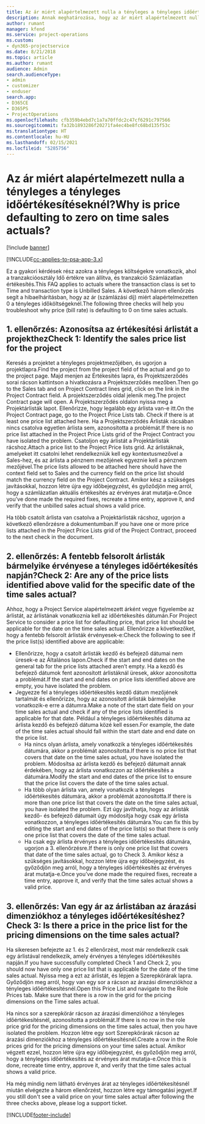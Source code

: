 ```yaml
---
title: Az ár miért alapértelmezett nulla a tényleges a tényleges időértékesítéseknél?
description: Annak meghatározása, hogy az ár miért alapértelmezett nulla a tényleges a tényleges időértékesítéseknél
author: rumant
manager: kfend
ms.service: project-operations
ms.custom:
- dyn365-projectservice
ms.date: 8/21/2018
ms.topic: article
ms.author: rumant
audience: Admin
search.audienceType:
- admin
- customizer
- enduser
search.app:
- D365CE
- D365PS
- ProjectOperations
ms.openlocfilehash: cfb359b4ebd7c1a7a70ffdc2c47cf6291c797566
ms.sourcegitcommit: fa32b1893286f20271fa4ec4be8fc68bd135f53c
ms.translationtype: HT
ms.contentlocale: hu-HU
ms.lasthandoff: 02/15/2021
ms.locfileid: "5285756"
---
```

# <a name="why-is-price-defaulting-to-zero-on-time-sales-actuals"></a><span data-ttu-id="3b1a2-103">Az ár miért alapértelmezett nulla a tényleges a tényleges időértékesítéseknél?</span><span class="sxs-lookup"><span data-stu-id="3b1a2-103">Why is price defaulting to zero on time sales actuals?</span></span>

[!include [banner](../includes/psa-now-project-operations.md)]

[!INCLUDE[cc-applies-to-psa-app-3.x](../includes/cc-applies-to-psa-app-3x.md)]

<span data-ttu-id="3b1a2-104">Ez a gyakori kérdések rész azokra a tényleges költségekre vonatkozik, ahol a tranzakcióosztály Idő értékre van állítva, és tranzakció Számlázatlan értékesítés.</span><span class="sxs-lookup"><span data-stu-id="3b1a2-104">This FAQ applies to actuals where the transaction class is set to Time and transaction type is Unbilled Sales.</span></span> <span data-ttu-id="3b1a2-105">A következő három ellenőrzés segít a hibaelhárításban, hogy az ár (számlázási díj) miért alapértelmezetten 0 a tényleges időköltségeknél.</span><span class="sxs-lookup"><span data-stu-id="3b1a2-105">The following three checks will help you troubleshoot why price (bill rate) is defaulting to 0 on time sales actuals.</span></span>

## <a name="check-1-identify-the-sales-price-list-for-the-project"></a><span data-ttu-id="3b1a2-106">1. ellenőrzés: Azonosítsa az értékesítési árlistát a projekthez</span><span class="sxs-lookup"><span data-stu-id="3b1a2-106">Check 1: Identify the sales price list for the project</span></span>

<span data-ttu-id="3b1a2-107">Keresés a projektet a tényleges projektmezőjében, és ugorjon a projektlapra.</span><span class="sxs-lookup"><span data-stu-id="3b1a2-107">Find the project from the project field of the actual and go to the project page.</span></span> <span data-ttu-id="3b1a2-108">Majd menjen az Értékesítés lapra, és Projektszerződés sorai rácson kattintson a hivatkozásra a Projektszerződés mezőben.</span><span class="sxs-lookup"><span data-stu-id="3b1a2-108">Then go to the Sales tab and on Project Contract lines grid, click on the link in the Project Contract field.</span></span> <span data-ttu-id="3b1a2-109">A projektszerződés oldal jelenik meg.</span><span class="sxs-lookup"><span data-stu-id="3b1a2-109">The project Contract page will open.</span></span> <span data-ttu-id="3b1a2-110">A Projektszerződés oldalon nyissa meg a Projektárlisták lapot. Ellenőrizze, hogy legalább egy árlista van-e itt.</span><span class="sxs-lookup"><span data-stu-id="3b1a2-110">On the Project Contract page, go to the Project Price Lists tab. Check if there is at least one price list attached here.</span></span> <span data-ttu-id="3b1a2-111">Ha a Projektszerződés Árlisták rácsában nincs csatolva egyetlen árlista sem, azonosította a problémát.</span><span class="sxs-lookup"><span data-stu-id="3b1a2-111">If there is no price list attached in the Project Price Lists grid of the Project Contract you have isolated the problem.</span></span> <span data-ttu-id="3b1a2-112">Csatoljon egy árlistát a Projektárlisták rácshoz.</span><span class="sxs-lookup"><span data-stu-id="3b1a2-112">Attach a price list to the Project Price lists grid.</span></span> <span data-ttu-id="3b1a2-113">Az árlistáknak, amelyeket itt csatolni lehet rendelkezniük kell egy kontextusmezővel a Sales-hez, és az árlista a pénznem mezőjének egyeznie kell a pénznem mezőjével.</span><span class="sxs-lookup"><span data-stu-id="3b1a2-113">The price lists allowed to be attached here should have the context field set to Sales and the currency field on the price list should match the currency field on the Project Contract.</span></span> <span data-ttu-id="3b1a2-114">Amikor kész a szükséges javításokkal, hozzon létre újra egy időbejegyzést, és győződjön meg arról, hogy a számlázatlan aktuális értékesítés az érvényes árat mutatja-e.</span><span class="sxs-lookup"><span data-stu-id="3b1a2-114">Once you’ve done made the required fixes, recreate a time entry, approve it, and verify that the unbilled sales actual shows a valid price.</span></span> 

<span data-ttu-id="3b1a2-115">Ha több csatolt árlista van csatolva a Projektárlisták rácshoz, ugorjon a következő ellenőrzésre a dokumentumban.</span><span class="sxs-lookup"><span data-stu-id="3b1a2-115">If you have one or more price lists attached in the Project Price Lists grid of the Project Contract, proceed to the next check in the document.</span></span>

## <a name="check-2-are-any-of-the-price-lists-identified-above-valid-for-the-specific-date-of-the-time-sales-actual"></a><span data-ttu-id="3b1a2-116">2. ellenőrzés: A fentebb felsorolt árlisták bármelyike érvényese a tényleges időértékesítés napján?</span><span class="sxs-lookup"><span data-stu-id="3b1a2-116">Check 2: Are any of the price lists identified above valid for the specific date of the time sales actual?</span></span>

<span data-ttu-id="3b1a2-117">Ahhoz, hogy a Project Service alapértelmezett árként vegye figyelembe az árlistát, az árlistának vonatkoznia kell az időértékesítés dátumán.</span><span class="sxs-lookup"><span data-stu-id="3b1a2-117">For Project Service to consider a price list for defaulting price, that price list should be applicable for the date on the time sales actual.</span></span> <span data-ttu-id="3b1a2-118">Ellenőrizze a következőket, hogy a fentebb felsorolt árlisták érvényesek-e:</span><span class="sxs-lookup"><span data-stu-id="3b1a2-118">Check the following to see if the price list(s) identified above are applicable:</span></span>
- <span data-ttu-id="3b1a2-119">Ellenőrizze, hogy a csatolt árlisták kezdő és befejező dátumai nem üresek-e az Általános lapon.</span><span class="sxs-lookup"><span data-stu-id="3b1a2-119">Check if the start and end dates on the general tab for the price lists attached aren’t empty.</span></span> <span data-ttu-id="3b1a2-120">Ha a kezdő és befejező dátumok fent azonosított árlistáknál üresek, akkor azonosította a problémát.</span><span class="sxs-lookup"><span data-stu-id="3b1a2-120">If the start and end dates on price lists identified above are empty, you have isolated the problem.</span></span> 
- <span data-ttu-id="3b1a2-121">Jegyezze fel a tényleges időértékesítés kezdő dátum mezőjének tartalmát és ellenőrizze, hogy az azonosított árlisták bármelyike vonatkozik-e erre a dátumra.</span><span class="sxs-lookup"><span data-stu-id="3b1a2-121">Make a note of the start date field on your time sales actual and check if any of the price lists identified is applicable for that date.</span></span> <span data-ttu-id="3b1a2-122">Például a tényleges időértékesítés dátuma az árlista kezdő és befejező dátuma közé kell essen.</span><span class="sxs-lookup"><span data-stu-id="3b1a2-122">For example, the date of the time sales actual should fall within the start date and end date on the price list.</span></span> 
    - <span data-ttu-id="3b1a2-123">Ha nincs olyan árlista, amely vonatkozik a tényleges időértékesítés dátumára, akkor a problémát azonosította.</span><span class="sxs-lookup"><span data-stu-id="3b1a2-123">If there is no price list that covers that date on the time sales actual, you have isolated the problem.</span></span> <span data-ttu-id="3b1a2-124">Módosítsa az árlista kezdő és befejező dátumait annak érdekében, hogy az árlista vonatkozzon az időértékesítés a dátumára.</span><span class="sxs-lookup"><span data-stu-id="3b1a2-124">Modify the start and end dates of the price list to ensure that the price list covers the date of the time sales actual.</span></span> 
    - <span data-ttu-id="3b1a2-125">Ha több olyan árlista van, amely vonatkozik a tényleges időértékesítés dátumára, akkor a problémát azonosította.</span><span class="sxs-lookup"><span data-stu-id="3b1a2-125">If there is more than one price list that covers the date on the time sales actual, you have isolated the problem.</span></span> <span data-ttu-id="3b1a2-126">Ezt úgy javíthatja, hogy az árlisták kezdő- és befejező dátumait úgy módosítja hogy csak egy árlista vonatkozzon, a tényleges időértékesítés dátumára.</span><span class="sxs-lookup"><span data-stu-id="3b1a2-126">You can fix this by editing the start and end dates of the price list(s) so that there is only one price list that covers the date of the time sales actual.</span></span> 
    - <span data-ttu-id="3b1a2-127">Ha csak egy árlista érvényes a tényleges időértékesítés dátumára, ugorjon a 3. ellenőrzésre.</span><span class="sxs-lookup"><span data-stu-id="3b1a2-127">If there is only one price list that covers that date of the time sales actual, go to Check 3.</span></span>
<span data-ttu-id="3b1a2-128">Amikor kész a szükséges javításokkal, hozzon létre újra egy időbejegyzést, és győződjön meg arról, hogy a tényleges időértékesítés az érvényes árat mutatja-e.</span><span class="sxs-lookup"><span data-stu-id="3b1a2-128">Once you’ve done made the required fixes, recreate a time entry, approve it, and verify that the time sales actual shows a valid price.</span></span>

## <a name="check-3-is-there-a-price-in-the-price-list-for-the-pricing-dimensions-on-the-time-sales-actual"></a><span data-ttu-id="3b1a2-129">3. ellenőrzés: Van egy ár az árlistában az árazási dimenziókhoz a tényleges időértékesítéshez?</span><span class="sxs-lookup"><span data-stu-id="3b1a2-129">Check 3: Is there a price in the price list for the pricing dimensions on the time sales actual?</span></span>

<span data-ttu-id="3b1a2-130">Ha sikeresen befejezte az 1. és 2 ellenőrzést, most már rendelkezik csak egy árlistával rendelkezik, amely érvényes a tényleges időértékesítés napján.</span><span class="sxs-lookup"><span data-stu-id="3b1a2-130">If you have successfully completed Check 1 and Check 2, you should now have only one price list that is applicable for the date of the time sales actual.</span></span> <span data-ttu-id="3b1a2-131">Nyissa meg a ezt az árlistát, és lépjen a Szerepkörárak lapra. Győződjön meg arról, hogy van egy sor a rácson az árazási dimenziókhoz a tényleges időértékesítésnél.</span><span class="sxs-lookup"><span data-stu-id="3b1a2-131">Open this Price List and navigate to the Role Prices tab. Make sure that there is a row in the grid for the pricing dimensions on the Time sales actual.</span></span>

<span data-ttu-id="3b1a2-132">Ha nincs sor a szerepkörár rácson az árazási dimenzióhoz a tényleges időértékesítésnél, azonosította a problémát.</span><span class="sxs-lookup"><span data-stu-id="3b1a2-132">If there is no row in the role price grid for the pricing dimensions on the time sales actual, then you have isolated the problem.</span></span> <span data-ttu-id="3b1a2-133">Hozzon létre egy sort Szerepkörárak rácson az árazási dimenziókhoz a tényleges időértékesítésnél.</span><span class="sxs-lookup"><span data-stu-id="3b1a2-133">Create a row in the Role prices grid for the pricing dimensions on your time sales actual.</span></span> <span data-ttu-id="3b1a2-134">Amikor végzett ezzel, hozzon létre újra egy időbejegyzést, és győződjön meg arról, hogy a tényleges időértékesítés az érvényes árat mutatja-e.</span><span class="sxs-lookup"><span data-stu-id="3b1a2-134">Once this is done, recreate time entry, approve it, and verify that the time sales actual shows a valid price.</span></span>

<span data-ttu-id="3b1a2-135">Ha még mindig nem látható érvényes árat az tényleges időértékesítésnél miután elvégezte a három ellenőrzést, hozzon létre egy támogatási jegyet.</span><span class="sxs-lookup"><span data-stu-id="3b1a2-135">If you still don't see a valid price on your time sales actual after following the three checks above, please log a support ticket.</span></span> 



[!INCLUDE[footer-include](../includes/footer-banner.md)]